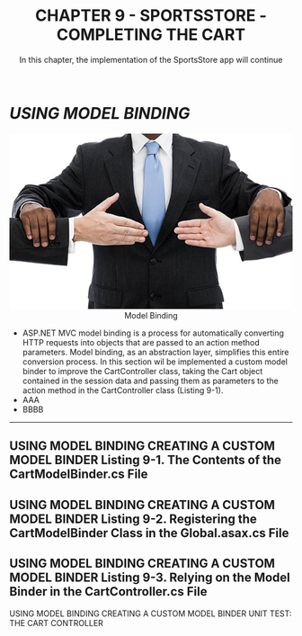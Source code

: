 <h1>
	<div align="center">CHAPTER 9 - SPORTSSTORE - COMPLETING THE CART</div>
</h1>

<p align="center">
	In this chapter, the implementation of the SportsStore app will continue
</p><br />

<h1><i>USING MODEL BINDING</i></h1>
<p align="center">
	<img src="Pictures/MODEL_BINDING_MIDDLEMAN.jpg" /><br />
	Model Binding
</p>

<ul>
	<li>
		ASP.NET MVC model binding is a process for automatically converting HTTP requests into objects that are passed to an action method parameters. Model binding, as an abstraction layer, simplifies this entire conversion process. In this section wil be implemented a custom model binder to improve the CartController class, taking the Cart object contained in the session data and passing them as parameters to the action method in the CartController class (Listing 9-1).
	</li>
	<li>AAA</li>
	<li>BBBB</li>
</ul>

------------------------------------------------------------------------------------------

USING MODEL BINDING
	CREATING A CUSTOM MODEL BINDER
		Listing 9-1. The Contents of the CartModelBinder.cs File
------------------------------------------------------------------------------------------

USING MODEL BINDING
	CREATING A CUSTOM MODEL BINDER
		Listing 9-2. Registering the CartModelBinder Class in the Global.asax.cs File
------------------------------------------------------------------------------------------

USING MODEL BINDING
	CREATING A CUSTOM MODEL BINDER
		Listing 9-3. Relying on the Model Binder in the CartController.cs File
------------------------------------------------------------------------------------------

USING MODEL BINDING
	CREATING A CUSTOM MODEL BINDER
		UNIT TEST: THE CART CONTROLLER
	
